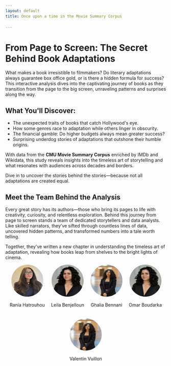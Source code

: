 ```yaml
---
layout: default
title: Once upon a time in the Movie Summary Corpus

---
```

# From Page to Screen: The Secret Behind Book Adaptations

What makes a book irresistible to filmmakers? Do literary adaptations always guarantee box office gold, or is there a hidden formula for success? This interactive analysis dives into the captivating journey of books as they transition from the page to the big screen, unraveling patterns and surprises along the way.

## What You'll Discover:
- The unexpected traits of books that catch Hollywood's eye.
- How some genres race to adaptation while others linger in obscurity.
- The financial gamble: Do higher budgets always mean greater success?
- Surprising underdog stories of adaptations that outshone their humble origins.

With data from the **CMU Movie Summary Corpus** enriched by IMDb and Wikidata, this study reveals insights into the timeless art of storytelling and what resonates with audiences across decades and borders. 

Dive in to uncover the stories behind the stories—because not all adaptations are created equal.

## Meet the Team Behind the Analysis

Every great story has its authors—those who bring its pages to life with creativity, curiosity, and relentless exploration. Behind this journey from page to screen stands a team of dedicated storytellers and data analysts. Like skilled narrators, they’ve sifted through countless lines of data, uncovered hidden patterns, and transformed numbers into a tale worth telling.

Together, they’ve written a new chapter in understanding the timeless art of adaptation, revealing how books leap from shelves to the bright lights of cinema.

<div style="display: flex; justify-content: center; gap: 20px; align-items: center; flex-wrap: wrap;">
    <div style="text-align: center;">
        <img src="assets/img/rania_hatrouhou.jpg" alt="Rania Hatrouhou" style="width: 100px; height: 100px; border-radius: 50%;">
        <p>Rania Hatrouhou</p>
    </div>
    <div style="text-align: center;">
        <img src="assets/img/leila_benjelloun.jpg" alt="Leila Benjelloun" style="width: 100px; height: 100px; border-radius: 50%;">
        <p>Leila Benjelloun</p>
    </div>
    <div style="text-align: center;">
        <img src="assets/img/ghalia_bennani.jpg" alt="Ghalia Bennani" style="width: 100px; height: 100px; border-radius: 50%;">
        <p>Ghalia Bennani</p>
    </div>
    <div style="text-align: center;">
        <img src="assets/img/leila_benjelloun.jpg" alt="Omar Boudarka" style="width: 100px; height: 100px; border-radius: 50%;">
        <p>Omar Boudarka</p>
    </div>
    <div style="text-align: center;">
        <img src="assets/img/ghalia_bennani.jpg" alt="Valentin Vuillon" style="width: 100px; height: 100px; border-radius: 50%;">
        <p>Valentin Vuillon</p>
    </div>
</div>